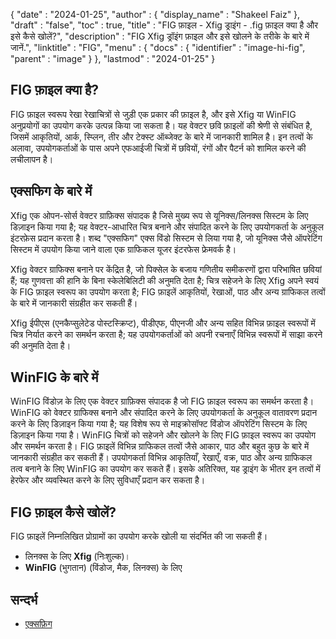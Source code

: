 {
  "date" : "2024-01-25",
  "author" : {
    "display_name" : "Shakeel Faiz"
  },
  "draft" : "false",
  "toc" : true,
  "title" : "FIG फ़ाइल - Xfig ड्राइंग - .fig फ़ाइल क्या है और इसे कैसे खोलें?",
  "description" : "FIG Xfig ड्रॉइंग फ़ाइल और इसे खोलने के तरीके के बारे में जानें.",
  "linktitle" : "FIG",
  "menu" : {
    "docs" : {
      "identifier" : "image-hi-fig",
      "parent" : "image"
    }
  },
  "lastmod" : "2024-01-25"
}

## FIG फ़ाइल क्या है?

FIG फ़ाइल स्वरूप रेखा रेखाचित्रों से जुड़ी एक प्रकार की फ़ाइल है, और इसे Xfig या WinFIG अनुप्रयोगों का उपयोग करके उत्पन्न किया जा सकता है। यह वेक्टर छवि फ़ाइलों की श्रेणी से संबंधित है, जिसमें आकृतियों, आर्क, स्प्लिन, तीर और टेक्स्ट ऑब्जेक्ट के बारे में जानकारी शामिल है। इन तत्वों के अलावा, उपयोगकर्ताओं के पास अपने एफआईजी चित्रों में छवियों, रंगों और पैटर्न को शामिल करने की लचीलापन है।

## एक्सफिग के बारे में

Xfig एक ओपन-सोर्स वेक्टर ग्राफ़िक्स संपादक है जिसे मुख्य रूप से यूनिक्स/लिनक्स सिस्टम के लिए डिज़ाइन किया गया है; यह वेक्टर-आधारित चित्र बनाने और संपादित करने के लिए उपयोगकर्ता के अनुकूल इंटरफ़ेस प्रदान करता है। शब्द "एक्सफिग" एक्स विंडो सिस्टम से लिया गया है, जो यूनिक्स जैसे ऑपरेटिंग सिस्टम में उपयोग किया जाने वाला एक ग्राफिकल यूजर इंटरफेस फ्रेमवर्क है।

Xfig वेक्टर ग्राफिक्स बनाने पर केंद्रित है, जो पिक्सेल के बजाय गणितीय समीकरणों द्वारा परिभाषित छवियां हैं; यह गुणवत्ता की हानि के बिना स्केलेबिलिटी की अनुमति देता है; चित्र सहेजने के लिए Xfig अपने स्वयं के FIG फ़ाइल स्वरूप का उपयोग करता है; FIG फ़ाइलें आकृतियों, रेखाओं, पाठ और अन्य ग्राफिकल तत्वों के बारे में जानकारी संग्रहीत कर सकती हैं।

Xfig ईपीएस (एनकैप्सुलेटेड पोस्टस्क्रिप्ट), पीडीएफ, पीएनजी और अन्य सहित विभिन्न फ़ाइल स्वरूपों में चित्र निर्यात करने का समर्थन करता है; यह उपयोगकर्ताओं को अपनी रचनाएँ विभिन्न स्वरूपों में साझा करने की अनुमति देता है।

## WinFIG के बारे में

WinFIG विंडोज़ के लिए एक वेक्टर ग्राफ़िक्स संपादक है जो FIG फ़ाइल स्वरूप का समर्थन करता है। WinFIG को वेक्टर ग्राफिक्स बनाने और संपादित करने के लिए उपयोगकर्ता के अनुकूल वातावरण प्रदान करने के लिए डिज़ाइन किया गया है; यह विशेष रूप से माइक्रोसॉफ्ट विंडोज ऑपरेटिंग सिस्टम के लिए डिज़ाइन किया गया है। WinFIG चित्रों को सहेजने और खोलने के लिए FIG फ़ाइल स्वरूप का उपयोग और समर्थन करता है। FIG फ़ाइलें विभिन्न ग्राफिकल तत्वों जैसे आकार, पाठ और बहुत कुछ के बारे में जानकारी संग्रहीत कर सकती हैं। उपयोगकर्ता विभिन्न आकृतियाँ, रेखाएँ, वक्र, पाठ और अन्य ग्राफिकल तत्व बनाने के लिए WinFIG का उपयोग कर सकते हैं। इसके अतिरिक्त, यह ड्राइंग के भीतर इन तत्वों में हेरफेर और व्यवस्थित करने के लिए सुविधाएँ प्रदान कर सकता है।

## FIG फ़ाइल कैसे खोलें?

FIG फ़ाइलें निम्नलिखित प्रोग्रामों का उपयोग करके खोली या संदर्भित की जा सकती हैं।

- लिनक्स के लिए **Xfig** (निःशुल्क)।
- **WinFIG** (भुगतान) (विंडोज, मैक, लिनक्स) के लिए

## सन्दर्भ
* [एक्सफ़िग](https://en.wikipedia.org/wiki/Xfig)
